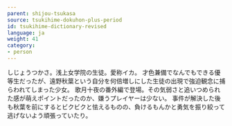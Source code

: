 ```yaml
---
parent: shijou-tsukasa
source: tsukihime-dokuhon-plus-period
id: tsukihime-dictionary-revised
language: ja
weight: 41
category:
- person
---
```


しじょうつかさ。浅上女学院の生徒。愛称イカ。
才色兼備でなんでもできる優等生だったが、遠野秋葉という自分を何倍増しにした生徒の出現で強迫観念に捕らわれてしまった少女。
歌月十夜の番外編で登場。その気弱さと追いつめられた感が萌えポイントだったのか、嫌うプレイヤーは少ない。
事件が解決した後も秋葉を前にするとビクビクと怯えるものの、負けるもんかと勇気を振り絞って逃げないよう頑張っていたり。
